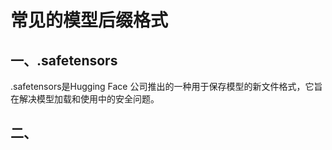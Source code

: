 # 常见的模型后缀格式

## 一、.safetensors

.safetensors是Hugging Face 公司推出的一种用于保存模型的新文件格式，它旨在解决模型加载和使用中的安全问题。

## 二、